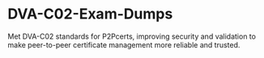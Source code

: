 # DVA-C02-Exam-Dumps
Met DVA-C02 standards for P2Pcerts, improving security and validation to make peer-to-peer certificate management more reliable and trusted.

